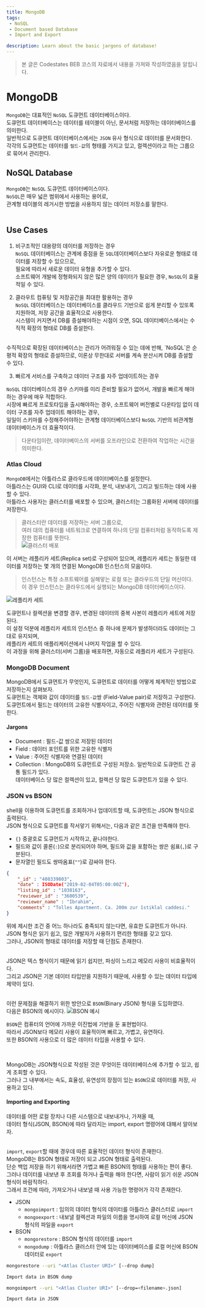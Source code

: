 ```yaml
---
title: MongoDB
tags: 
 - NoSQL
 - Document based Database
 - Import and Export

description: Learn about the basic jargons of database!
---
```


> 본 글은 Codestates BEB 코스의 자료에서 내용을 가져와 작성하였음을 알립니다.  

<!-- {% include alert.html type="danger" title="Warning!" content="이 문서는 아직 미완성 문서입니다." %} -->

# MongoDB
`MongoDB`는 대표적인 `NoSQL` 도큐먼트 데이터베이스이다.  
도큐먼트 데이터베이스는 데이터를 테이블이 아닌, 문서처럼 저장하는 데이터베이스를 의미한다.  
일반적으로 도큐먼트 데이터베이스에서는 `JSON` 유사 형식으로 데이터를 문서화한다.  
각각의 도큐먼트는 데이터를 `필드-값`의 형태를 가지고 있고, 컬렉션이라고 하는 그룹으로 묶어서 관리한다.  

## NoSQL Database
`MongoDB`는 `NoSQL` 도큐먼트 데이터베이스이다.  
`NoSQL`은 매우 넓은 범위에서 사용하는 용어로,  
관계형 테이블의 레거시한 방법을 사용하지 않는 데이터 저장소를 말한다.  
<br>

## Use Cases
1. 비구조적인 대용량의 데이터를 저장하는 경우  
`NoSQL` 데이터베이스는 관계에 중점을 둔 `SQL`데이터베이스보다 자유로운 형태로 데이터를 저장할 수 있으므로,  
필요에 따라서 새로운 데이터 유형을 추가할 수 있다.  
소프트웨어 개발에 정형화되지 않은 많은 양의 데이터가 필요한 경우, `NoSQL`이 효율적일 수 있다.  

2. 클라우트 컴퓨팅 및 저장공간을 최대한 활용하는 경우  
`NoSQL` 데이터베이스는 데이터베이스를 클라우드 기반으로 쉽게 분리할 수 있또록 지원하여, 저장 공간을 효율적으로 사용한다.  
시스템이 커지면서 DB를 증설해야하는 시점이 오면, SQL 데이터베이스에서는 수직적 확장의 형태로 DB를 증설한다.  
<br>
수직적으로 확장된 데이터베이스는 관리가 어려워질 수 있는 데에 반해,  
`NoSQL`은 순평적 확장의 형태로 증설하므로, 이론상 무한대로 서버를 계속 분산시켜 DB를 증설할 수 있다.  

3. 빠르게 서비스를 구축하고 데이터 구조를 자주 업데이트하는 경우  

`NoSQL` 데이터베이스의 경우 스키마를 미리 준비할 필요가 없어서, 개발을 빠르게 해야하는 경우에 매우 적합하다.  
시장에 빠르게 프로토타입을 출시해야하는 경우, 소프트웨어 버전별로 다운타임 없이 데이터 구조를 자주 업데이트 해야하는 경우,  
일일이 스키마를 수정해주어야하는 관계형 데이터베이스보다 `NoSQL` 기반의 비관계형 데이터베이스가 더 효율적이다.  
> 다운타임이란, 데이터베이스의 서버를 오프라인으로 전환하여 작업하는 시간을 의미한다.  

### Atlas Cloud
`MongoDB`에서는 아틀라스로 클라우드에 데이터베이스를 설정한다.  
아틀라스는 GUI와 CLI로 데이터를 시각화, 분석, 내보내기, 그리고 빌드하는 데에 사용할 수 있다.  
아틀라스 사용자는 클러스터를 배포할 수 있으며, 클러스터는 그룹화된 서버에 데이터를 저장한다.  
> 클러스터란 데이터를 저장하는 서버 그룹으로,  
> 여러 대의 컴퓨터를 네트워크로 연결하여 하나의 단일 컴퓨터처럼 동작하도록 제장한 컴퓨터를 뜻한다.  
![클러스터 배포](../../assets/img/cluster-deployment.png)  

이 서버는 레플리카 세트(Replica set)로 구성되어 있으며, 레플리카 세트는 동일한 데이터를 저장하는 몇 개의 연결된 MongoDB 인스턴스의 모음이다.  
> 인스턴스는 특정 소프트웨어를 실해앟는 로컬 또는 클라우드의 단일 머신이다.  
> 이 경우 인스턴스는 클라우드에서 실행되는 MongoDB 데이터베이스이다.  

![레플리카 세트](../../assets/img/replica-set.png)  

도큐먼트나 컬렉션을 변경할 경우, 변경된 데이터의 중복 사본이 레플리카 세트에 저장된다.  
이 설정 덕분에 레플리카 세트의 인스턴스 중 하나에 문제가 발생하더라도 데이터는 그대로 유지되며,  
레플리카 세트의 애플리케이션에서 나머지 작업을 할 수 있다.  
이 과정을 위해 클러스터(서버 그룹)을 배포하면, 자동으로 레플리카 세트가 구성된다.  

### MongoDB Document
MongoDB에서 도큐먼트가 무엇인지, 도큐먼트로 데이터를 어떻게 체계적인 방법으로 저장하는지 살펴보자.  
도큐먼트는 객체와 값이 데이터를 `필드-값`쌍 (Field-Value pair)로 저장하고 구성한다.  
도큐먼트에서 필드는 데이터의 고유한 식별자이고, 주어진 식별자와 관련된 데이터를 뜻한다.  

#### Jargons
- Document : 필드-값 쌍으로 저장된 데이터  
- Field : 데이터 포인트를 위한 고유한 식별자  
- Value : 주어진 식별자와 연결된 데이터  
- Collection : MongoDB의 도큐먼트로 구성된 저장소. 일반적으로 도큐먼트 간 공통 필드가 있다.  
데이터베이스 당 많은 컬렉션이 있고, 컬렉션 당 많은 도큐먼트가 있을 수 있다.  

### JSON vs BSON
shell을 이용하여 도큐먼트를 조회하거나 업데이트할 때, 도큐먼트는 JSON 형식으로 출력된다.  
JSON 형식으로 도큐먼트를 작서앟기 위해서는, 다음과 같은 조건을 만족해야 한다.  
- `{}` 중괄호로 도큐먼트가 시작하고, 끝나야한다.  
- 필드와 값이 콜론(`:`)으로 분리되어야 하며, 필드와 값을 포함하는 쌍은 쉼표(`,`)로 구분된다.  
- 문자열인 필드도 쌍따옴표(`""`)로 감싸야 한다.  

```json
{
    "_id" : "408339803",
    "date" : ISODate("2019-02-04T05:00:00Z"),
    "listing_id" : "1038163",
    "reviewer_id" : "3600539",
    "reviewer_name" : "Ibrahim",
    "comments" : "Tolles Apartment. Ca. 200m zur îstiklal caddesi."
}
```

위에 제시한 조건 중 어느 하나라도 충족되지 않는다면, 유효한 도큐먼트가 아니다.  
JSON 형식은 읽기 쉽고, 많은 개발자가 사용하기 편리한 형태를 갖고 있다.  
그러나, JSON의 형태로 데이터를 저장할 때 단점도 존재한다.  
<br>  

JSON은 텍스 형식이기 때문에 읽기 쉽지만, 파싱이 느리고 메모리 사용이 비효율적이다.  
그리고 JSON은 기본 데이터 타입만을 지원하기 때문에, 사용할 수 있는 데이터 타입에 제약이 있다.  
<br>  

이런 문제점을 해결하기 위한 방안으로 `BSON`(Binary JSON) 형식을 도입하였다.  
다음은 BSON의 예시이다.
![BSON 예시]()  

`BSON`은 컴퓨터의 언어에 가까운 이진법에 기반을 둔 표현법이다.  
따라서 JSON보다 메모리 사용이 효율적이며 빠르고, 가볍고, 유연하다.  
또한 BSON의 사용으로 더 많은 데이터 타입을 사용할 수 있다.  

<br>  

MongoDB는 JSON형식으로 작성된 것은 무엇이든 데이터베이스에 추가할 수 있고, 쉽게 조회할 수 있다.  
그러나 그 내부에서는 속도, 효율성, 유연성의 장점이 있는 `BSON`으로 데이터를 저장, 사용하고 있다.  

#### Importing and Exporting
데이터를 어떤 로컬 장치나 다른 시스템으로 내보내거나, 가져올 때,  
데이터 형식(JSON, BSON)에 따라 달라지는 import, export 명령어에 대해서 알아보자.  
<br>  

`import`, `export`할 때에 경우데 따른 효율적인 데이터 형식이 존재한다.  
MongoDB는 BSON 형태로 저장이 되고 JSON 형태로 출력된다.  
단순 백업 저장을 하기 위해서라면 가볍고 빠른 BSON의 형태를 사용하는 편이 좋다.  
그러나 데이터를 내보낸 후 조회를 하거나 출력을 해야 한다면, 사람이 읽기 쉬운 JSON 형식이 바람직하다.  
그래서 조건에 따라, 가져오거나 내보낼 때 사용 가능한 명령어가 각각 존재한다.  

- JSON
    * `mongoimport` : 임의의 데이터 형식의 데이터를 아틀라스 클러스터로 `import`
    * `mongoexport` : 내보낼 컬렉션과 파일의 이름을 명시하여 로컬 머신에 JSON 형식의 파일을 `export`
- BSON
    * `mongorestore` : BSON 형식의 데이터를 `import`
    * `mongodump` : 아틀라스 클러스터 안에 있는 데이터베이스를 로컬 머신에 BSON 데이터로 `export`

```bash
mongorestore --uri "<Atlas Cluster URI>" [--drop dump]

Import data in BSON dump

mongoimport --uri "<Atlas Cluster URI>" [--drop=<filename>.json]

Import data in JSON
```